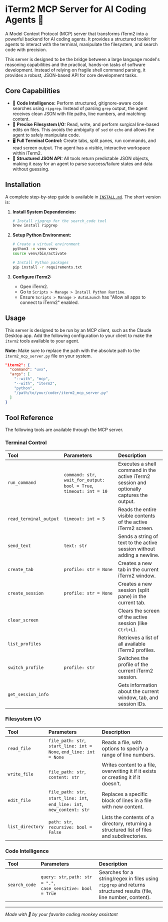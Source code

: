 # iTerm2 MCP Server for AI Coding Agents 🐒

A Model Context Protocol (MCP) server that transforms iTerm2 into a powerful backend for AI coding agents. It provides a structured toolkit for agents to interact with the terminal, manipulate the filesystem, and search code with precision.

This server is designed to be the bridge between a large language model's reasoning capabilities and the practical, hands-on tasks of software development. Instead of relying on fragile shell command parsing, it provides a robust, JSON-based API for core development tasks.

## Core Capabilities

-   🧠 **Code Intelligence:** Perform structured, gitignore-aware code searches using `ripgrep`. Instead of parsing `grep` output, the agent receives clean JSON with file paths, line numbers, and matching content.
-   📂 **Precise Filesystem I/O:** Read, write, and perform surgical line-based edits on files. This avoids the ambiguity of `sed` or `echo` and allows the agent to safely manipulate code.
-   🖥️ **Full Terminal Control:** Create tabs, split panes, run commands, and read screen output. The agent has a visible, interactive workspace within iTerm2.
-   🤖 **Structured JSON API:** All tools return predictable JSON objects, making it easy for an agent to parse success/failure states and data without guessing.

## Installation

A complete step-by-step guide is available in [`INSTALL.md`](./INSTALL.md). The short version is:

1.  **Install System Dependencies:**
    ```bash
    # Install ripgrep for the search_code tool
    brew install ripgrep
    ```

2.  **Setup Python Environment:**
    ```bash
    # Create a virtual environment
    python3 -m venv venv
    source venv/bin/activate

    # Install Python packages
    pip install -r requirements.txt
    ```

3.  **Configure iTerm2:**
    - Open iTerm2.
    - Go to `Scripts > Manage > Install Python Runtime`.
    - Ensure `Scripts > Manage > AutoLaunch` has "Allow all apps to connect to iTerm2" enabled.

## Usage

This server is designed to be run by an MCP client, such as the Claude Desktop app. Add the following configuration to your client to make the `iterm2` tools available to your agent.

**Note:** Make sure to replace the path with the absolute path to the `iterm2_mcp_server.py` file on your system.

```json
"iterm2": {
  "command": "uvx",
  "args": [
    "--with", "mcp",
    "--with", "iterm2", 
    "python",
    "/path/to/your/coder/iterm2_mcp_server.py"
  ]
}
```

## Tool Reference

The following tools are available through the MCP server.

### Terminal Control

| Tool | Parameters | Description |
| :--- | :--- | :--- |
| `run_command` | `command: str`, `wait_for_output: bool = True`, `timeout: int = 10` | Executes a shell command in the active iTerm2 session and optionally captures the output. |
| `read_terminal_output` | `timeout: int = 5` | Reads the entire visible contents of the active iTerm2 screen. |
| `send_text` | `text: str` | Sends a string of text to the active session without adding a newline. |
| `create_tab` | `profile: str = None` | Creates a new tab in the current iTerm2 window. |
| `create_session` | `profile: str = None` | Creates a new session (split pane) in the current tab. |
| `clear_screen` | | Clears the screen of the active session (like `Ctrl+L`). |
| `list_profiles` | | Retrieves a list of all available iTerm2 profiles. |
| `switch_profile` | `profile: str` | Switches the profile of the current iTerm2 session. |
| `get_session_info` | | Gets information about the current window, tab, and session IDs. |

### Filesystem I/O

| Tool | Parameters | Description |
| :--- | :--- | :--- |
| `read_file` | `file_path: str`, `start_line: int = None`, `end_line: int = None` | Reads a file, with options to specify a range of line numbers. |
| `write_file` | `file_path: str`, `content: str` | Writes content to a file, overwriting it if it exists or creating it if it doesn't. |
| `edit_file` | `file_path: str`, `start_line: int`, `end_line: int`, `new_content: str` | Replaces a specific block of lines in a file with new content. |
| `list_directory` | `path: str`, `recursive: bool = False` | Lists the contents of a directory, returning a structured list of files and subdirectories. |

### Code Intelligence

| Tool | Parameters | Description |
| :--- | :--- | :--- |
| `search_code` | `query: str`, `path: str = "."`, `case_sensitive: bool = True` | Searches for a string/regex in files using `ripgrep` and returns structured results (file, line number, content). |

---

*Made with 🐒 by your favorite coding monkey assistant* 